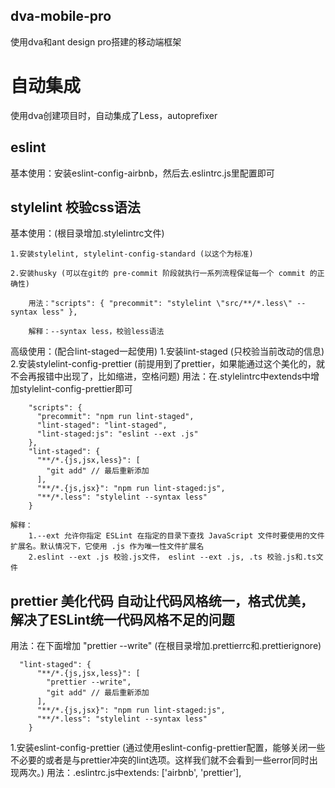 ## dva-mobile-pro
  使用dva和ant design pro搭建的移动端框架

# 自动集成
  使用dva创建项目时，自动集成了Less，autoprefixer

## eslint
  基本使用：安装eslint-config-airbnb，然后去.eslintrc.js里配置即可

## stylelint 校验css语法
  基本使用：(根目录增加.stylelintrc文件)

    1.安装stylelint, stylelint-config-standard (以这个为标准)

    2.安装husky (可以在git的 pre-commit 阶段就执行一系列流程保证每一个 commit 的正确性)

        用法："scripts": { "precommit": "stylelint \"src/**/*.less\" --syntax less" },
        
        解释：--syntax less，校验less语法

   高级使用：(配合lint-staged一起使用)
        1.安装lint-staged (只校验当前改动的信息)
        2.安装stylelint-config-prettier (前提用到了prettier，如果能通过这个美化的，就不会再报错中出现了，比如缩进，空格问题)
            用法：在.stylelintrc中extends中增加stylelint-config-prettier即可
```
    "scripts": {
      "precommit": "npm run lint-staged",
      "lint-staged": "lint-staged",
      "lint-staged:js": "eslint --ext .js"
    },
    "lint-staged": {
      "**/*.{js,jsx,less}": [
        "git add" // 最后重新添加
      ],
      "**/*.{js,jsx}": "npm run lint-staged:js",
      "**/*.less": "stylelint --syntax less"
    }
```
    解释：
        1.--ext 允许你指定 ESLint 在指定的目录下查找 JavaScript 文件时要使用的文件扩展名。默认情况下，它使用 .js 作为唯一性文件扩展名
        2.eslint --ext .js 校验.js文件， eslint --ext .js, .ts 校验.js和.ts文件

## prettier 美化代码 自动让代码风格统一，格式优美，解决了ESLint统一代码风格不足的问题
  用法：在下面增加 "prettier --write" (在根目录增加.prettierrc和.prettierignore)
```
  "lint-staged": {
      "**/*.{js,jsx,less}": [
        "prettier --write",
        "git add" // 最后重新添加
      ],
      "**/*.{js,jsx}": "npm run lint-staged:js",
      "**/*.less": "stylelint --syntax less"
    }
```
  1.安装eslint-config-prettier (通过使用eslint-config-prettier配置，能够关闭一些不必要的或者是与prettier冲突的lint选项。这样我们就不会看到一些error同时出现两次。)
      用法：.eslintrc.js中extends: ['airbnb', 'prettier'],
    

